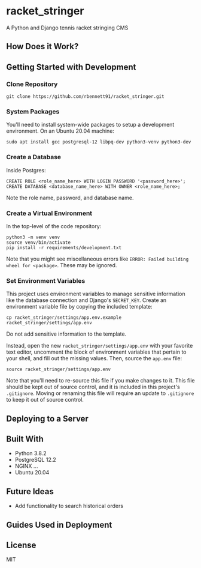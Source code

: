# racket_stringer
A Python and Django tennis racket stringing CMS

## How Does it Work?

## Getting Started with Development

### Clone Repository
```
git clone https://github.com/rbennett91/racket_stringer.git
```

### System Packages
You'll need to install system-wide packages to setup a development environment. On an Ubuntu 20.04 machine:
```
sudo apt install gcc postgresql-12 libpq-dev python3-venv python3-dev
```

### Create a Database
Inside Postgres:
```
CREATE ROLE <role_name_here> WITH LOGIN PASSWORD '<password_here>';
CREATE DATABASE <database_name_here> WITH OWNER <role_name_here>;
```

Note the role name, password, and database name.

### Create a Virtual Environment
In the top-level of the code repository:
```
python3 -m venv venv
source venv/bin/activate
pip install -r requirements/development.txt
```

Note that you might see miscellaneous errors like `ERROR: Failed building wheel for <package>`. These may be ignored.

### Set Environment Variables
This project uses environment variables to manage sensitive information like the database connection and Django's `SECRET_KEY`. Create an environment variable file by copying the included template:
```
cp racket_stringer/settings/app.env.example racket_stringer/settings/app.env
```

Do not add sensitive information to the template.

Instead, open the new `racket_stringer/settings/app.env` with your favorite text editor, uncomment the block of environment variables that pertain to your shell, and fill out the missing values. Then, source the `app.env` file:

```source racket_stringer/settings/app.env```

Note that you'll need to re-source this file if you make changes to it. This file should be kept out of source control, and it is included in this project's `.gitignore`. Moving or renaming this file will require an update to `.gitignore` to keep it out of source control.

## Deploying to a Server

## Built With
* Python 3.8.2
* PostgreSQL 12.2
* NGINX ...
* Ubuntu 20.04

## Future Ideas
* Add functionality to search historical orders

## Guides Used in Deployment

## License
MIT
